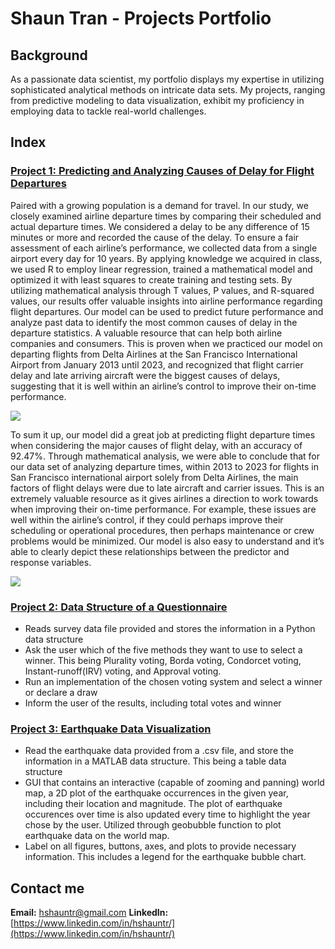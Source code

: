 # Shaun Tran - Projects Portfolio 

## Background
As a passionate data scientist, my portfolio displays my expertise in utilizing sophisticated analytical methods on intricate data sets. My projects, ranging from predictive modeling to data visualization, exhibit my proficiency in employing data to tackle real-world challenges.


## Index

### [Project 1: Predicting and Analyzing Causes of Delay for Flight Departures](https://github.com/hshauntr/CausesOfDelays)
Paired with a growing population is a demand for travel. In our study, we closely examined
airline departure times by comparing their scheduled and actual departure times. We considered a delay to
be any difference of 15 minutes or more and recorded the cause of the delay. To ensure a fair assessment
of each airline’s performance, we collected data from a single airport every day for 10 years. By applying
knowledge we acquired in class, we used R to employ linear regression, trained a mathematical model
and optimized it with least squares to create training and testing sets. By utilizing mathematical analysis
through T values, P values, and R-squared values, our results offer valuable insights into airline
performance regarding flight departures. Our model can be used to predict future performance and
analyze past data to identify the most common causes of delay in the departure statistics. A valuable
resource that can help both airline companies and consumers. This is proven when we practiced our
model on departing flights from Delta Airlines at the San Francisco International Airport from January
2013 until 2023, and recognized that flight carrier delay and late arriving aircraft were the biggest causes
of delays, suggesting that it is well within an airline’s control to improve their on-time performance.

![](https://github.com/hshauntr/hshauntr.github.io/blob/main/assets/img/PredGraph.png)

To sum it up, our model did a great job at predicting flight departure times when considering the
major causes of flight delay, with an accuracy of 92.47%. Through mathematical analysis, we were able
to conclude that for our data set of analyzing departure times, within 2013 to 2023 for flights in San
Francisco international airport solely from Delta Airlines, the main factors of flight delays were due to
late aircraft and carrier issues. This is an extremely valuable resource as it gives airlines a direction to
work towards when improving their on-time performance. For example, these issues are well within the
airline’s control, if they could perhaps improve their scheduling or operational procedures, then perhaps
maintenance or crew problems would be minimized. Our model is also easy to understand and it’s able to
clearly depict these relationships between the predictor and response variables. 

![](https://github.com/hshauntr/hshauntr.github.io/blob/main/assets/img/SummaryModel.png)

### [Project 2: Data Structure of a Questionnaire](https://github.com/hshauntr/VotingQuestionnaire)
- Reads survey data file provided and stores the information in a Python data structure
- Ask the user which of the five methods they want to use to select a winner. This being Plurality voting, Borda voting, Condorcet voting, Instant-runoff(IRV) voting, and Approval voting.
- Run an implementation of the chosen voting system and select a winner or declare a draw
- Inform the user of the results, including total votes and winner

### [Project 3: Earthquake Data Visualization](https://github.com/hshauntr/EarthQDataV)
- Read the earthquake data provided from a .csv file, and store the information in a MATLAB data structure. This being a table data structure
- GUI that contains an interactive (capable of zooming and panning) world map, a 2D plot of the earthquake occurrences in the given year, including their location and magnitude. The plot of earthquake occurences over time is also updated every time to highlight the year chose by the user. Utilized through geobubble function to plot earthquake data on the world map.
- Label on all figures, buttons, axes, and plots to provide necessary information. This includes a legend for the earthquake bubble chart.

## Contact me 
**Email:** hshauntr@gmail.com
**LinkedIn:** [https://www.linkedin.com/in/hshauntr/](https://www.linkedin.com/in/hshauntr/)
